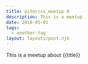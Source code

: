 ```yaml
---
title: pitercss_meetup 8
description: This is a meetup
date: 2018-05-01
tags:
  - another-tag
layout: layouts/post.njk
---
```

 This is a meetup about {{title}}
